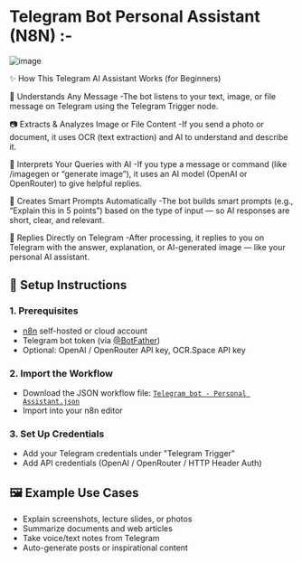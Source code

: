 # Telegram Bot Personal Assistant (N8N) :-

![image](https://github.com/user-attachments/assets/8a31d130-f2e0-4154-b298-f61dda79e2d2)

✨ How This Telegram AI Assistant Works (for Beginners)

🧠 Understands Any Message
-The bot listens to your text, image, or file message on Telegram using the Telegram Trigger node.

📷 Extracts & Analyzes Image or File Content
-If you send a photo or document, it uses OCR (text extraction) and AI to understand and describe it.

💬 Interprets Your Queries with AI
-If you type a message or command (like /imagegen or “generate image”), it uses an AI model (OpenAI or OpenRouter) to give helpful replies.

🧩 Creates Smart Prompts Automatically
-The bot builds smart prompts (e.g., “Explain this in 5 points”) based on the type of input — so AI responses are short, clear, and relevant.

📡 Replies Directly on Telegram
-After processing, it replies to you on Telegram with the answer, explanation, or AI-generated image — like your personal AI assistant.

## 🚀 Setup Instructions

### 1. Prerequisites
- [n8n](https://n8n.io) self-hosted or cloud account
- Telegram bot token (via [@BotFather](https://t.me/BotFather))
- Optional: OpenAI / OpenRouter API key, OCR.Space API key

### 2. Import the Workflow
- Download the JSON workflow file: [`Telegram_bot - Personal Assistant.json`](./Telegram_bot%20-%20Personal%20Assitant.json)
- Import into your n8n editor

### 3. Set Up Credentials
- Add your Telegram credentials under "Telegram Trigger"
- Add API credentials (OpenAI / OpenRouter / HTTP Header Auth)

## 🖼️ Example Use Cases

- Explain screenshots, lecture slides, or photos
- Summarize documents and web articles
- Take voice/text notes from Telegram
- Auto-generate posts or inspirational content
